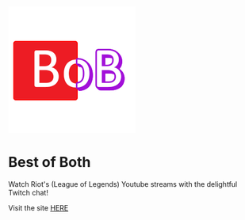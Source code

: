 ![BoB Logo](bob.png)
# Best of Both
Watch Riot's (League of Legends) Youtube streams with the delightful Twitch chat!

Visit the site [HERE](https://andresperezl.github.io/bob)
